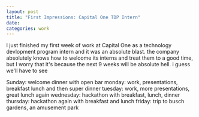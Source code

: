 ```yaml
---
layout: post
title: "First Impressions: Capital One TDP Intern"
date:
categories: work
---
```


I just finished my first week of work at Capital One as a technology devlopment program intern and it was an absolute blast. the company absolutely knows how to welcome its interns and treat them to a good time, but I worry that it's because the next 9 weeks will be absolute hell. i guess we'll have to see

Sunday: welcome dinner with open bar
monday: work, presentations, breakfast lunch and then super dinner
tuesday: work, more presentations, great lunch again
wednesday: hackathon with breakfast, lunch, dinner
thursday: hackathon again with breakfast and lunch
friday: trip to busch gardens, an amusement park